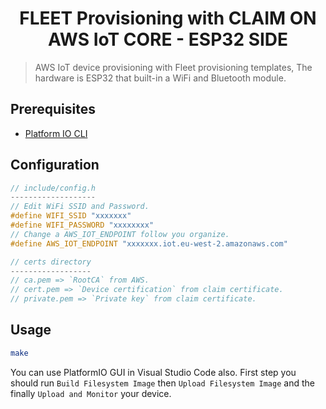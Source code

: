<h1 align="center">FLEET Provisioning with CLAIM ON AWS IoT CORE - ESP32 SIDE</h1>
<p></p>

> AWS IoT device provisioning with Fleet provisioning templates, The hardware is ESP32 that built-in a WiFi and Bluetooth module.

## Prerequisites

- [Platform IO CLI](https://docs.platformio.org/en/latest/core/index.html)

## Configuration

```c++
// include/config.h
-------------------
// Edit WiFi SSID and Password.
#define WIFI_SSID "xxxxxxx"
#define WIFI_PASSWORD "xxxxxxxx"
// Change a AWS_IOT_ENDPOINT follow you organize.
#define AWS_IOT_ENDPOINT "xxxxxxx.iot.eu-west-2.amazonaws.com"

// certs directory
------------------
// ca.pem => `RootCA` from AWS.
// cert.pem => `Device certification` from claim certificate.
// private.pem => `Private key` from claim certificate.

```

## Usage

```sh
make
```

You can use PlatformIO GUI in Visual Studio Code also.
First step you should run `Build Filesystem Image` then `Upload Filesystem Image` and the finally `Upload and Monitor` your device.